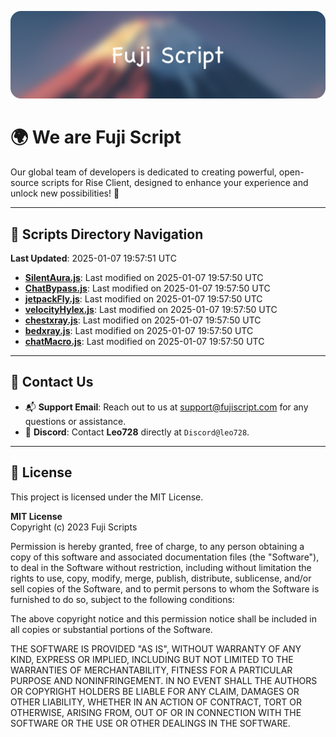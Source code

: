 ![Banner](.github/b.webp)

# 🌍 **We are Fuji Script**

Our global team of developers is dedicated to creating powerful, open-source scripts for Rise Client, designed to enhance your experience and unlock new possibilities! 🌟

---
<!-- SCRIPTS_NAVIGATION_START -->
## 📂 **Scripts Directory Navigation**

**Last Updated**: 2025-01-07 19:57:51 UTC

- **[SilentAura.js](scripts/SilentAura.js)**: Last modified on 2025-01-07 19:57:50 UTC
- **[ChatBypass.js](scripts/ChatBypass.js)**: Last modified on 2025-01-07 19:57:50 UTC
- **[jetpackFly.js](scripts/jetpackFly.js)**: Last modified on 2025-01-07 19:57:50 UTC
- **[velocityHylex.js](scripts/velocityHylex.js)**: Last modified on 2025-01-07 19:57:50 UTC
- **[chestxray.js](scripts/chestxray.js)**: Last modified on 2025-01-07 19:57:50 UTC
- **[bedxray.js](scripts/bedxray.js)**: Last modified on 2025-01-07 19:57:50 UTC
- **[chatMacro.js](scripts/chatMacro.js)**: Last modified on 2025-01-07 19:57:50 UTC

<!-- SCRIPTS_NAVIGATION_END -->

---

## 💬 **Contact Us**  
- 📬 **Support Email**: Reach out to us at [support@fujiscript.com](mailto:support@fujiscript.com) for any questions or assistance.  
- 💬 **Discord**: Contact **Leo728** directly at `Discord@leo728`.

---

## 📜 **License**

This project is licensed under the MIT License.  

**MIT License**  
Copyright (c) 2023 Fuji Scripts  

Permission is hereby granted, free of charge, to any person obtaining a copy of this software and associated documentation files (the "Software"), to deal in the Software without restriction, including without limitation the rights to use, copy, modify, merge, publish, distribute, sublicense, and/or sell copies of the Software, and to permit persons to whom the Software is furnished to do so, subject to the following conditions:  

The above copyright notice and this permission notice shall be included in all copies or substantial portions of the Software.  

THE SOFTWARE IS PROVIDED "AS IS", WITHOUT WARRANTY OF ANY KIND, EXPRESS OR IMPLIED, INCLUDING BUT NOT LIMITED TO THE WARRANTIES OF MERCHANTABILITY, FITNESS FOR A PARTICULAR PURPOSE AND NONINFRINGEMENT. IN NO EVENT SHALL THE AUTHORS OR COPYRIGHT HOLDERS BE LIABLE FOR ANY CLAIM, DAMAGES OR OTHER LIABILITY, WHETHER IN AN ACTION OF CONTRACT, TORT OR OTHERWISE, ARISING FROM, OUT OF OR IN CONNECTION WITH THE SOFTWARE OR THE USE OR OTHER DEALINGS IN THE SOFTWARE.  
